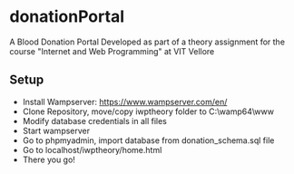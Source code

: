 # donationPortal
A Blood Donation Portal Developed as part of a theory assignment for the course "Internet and Web Programming" at VIT Vellore

## Setup
- Install Wampserver: https://www.wampserver.com/en/
- Clone Repository, move/copy iwptheory folder to C:\wamp64\www
- Modify database credentials in all files
- Start wampserver
- Go to phpmyadmin, import database from donation_schema.sql file
- Go to localhost/iwptheory/home.html
- There you go!
